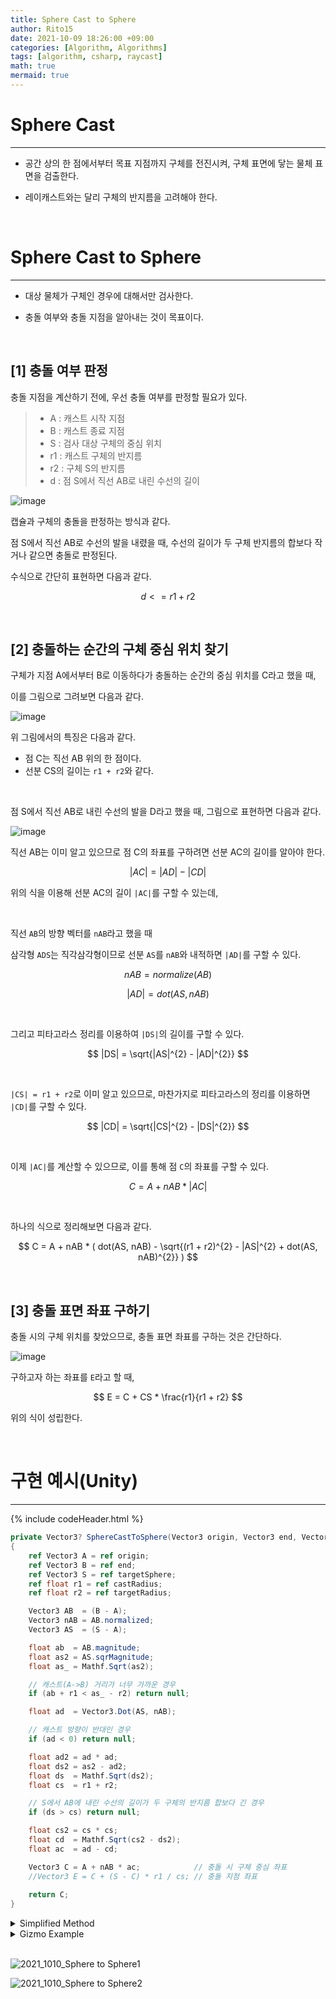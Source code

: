 ```yaml
---
title: Sphere Cast to Sphere
author: Rito15
date: 2021-10-09 18:26:00 +09:00
categories: [Algorithm, Algorithms]
tags: [algorithm, csharp, raycast]
math: true
mermaid: true
---
```


# Sphere Cast
---

- 공간 상의 한 점에서부터 목표 지점까지 구체를 전진시켜, 구체 표면에 닿는 물체 표면을 검출한다.

- 레이캐스트와는 달리 구체의 반지름을 고려해야 한다.

<br>

# Sphere Cast to Sphere
---

- 대상 물체가 구체인 경우에 대해서만 검사한다.

- 충돌 여부와 충돌 지점을 알아내는 것이 목표이다.

<br>

## **[1] 충돌 여부 판정**

충돌 지점을 계산하기 전에, 우선 충돌 여부를 판정할 필요가 있다.

> - A : 캐스트 시작 지점
> - B : 캐스트 종료 지점
> - S : 검사 대상 구체의 중심 위치
> - r1 : 캐스트 구체의 반지름
> - r2 : 구체 S의 반지름
> - d : 점 S에서 직선 AB로 내린 수선의 길이

![image](https://user-images.githubusercontent.com/42164422/136655980-d45ec7ff-9178-47c0-a9a2-4ea35617c491.png)

캡슐과 구체의 충돌을 판정하는 방식과 같다.

점 S에서 직선 AB로 수선의 발을 내렸을 때, 수선의 길이가 두 구체 반지름의 합보다 작거나 같으면 충돌로 판정된다.

수식으로 간단히 표현하면 다음과 같다.

$$
d <= r1 + r2
$$

<br>

## **[2] 충돌하는 순간의 구체 중심 위치 찾기**

구체가 지점 A에서부터 B로 이동하다가 충돌하는 순간의 중심 위치를 C라고 했을 때,

이를 그림으로 그려보면 다음과 같다.

![image](https://user-images.githubusercontent.com/42164422/136657560-83b1e849-4b10-4a34-aeea-5443640c8585.png)

위 그림에서의 특징은 다음과 같다.

- 점 C는 직선 AB 위의 한 점이다.
- 선분 CS의 길이는 `r1 + r2`와 같다.

<br>

점 S에서 직선 AB로 내린 수선의 발을 D라고 했을 때, 그림으로 표현하면 다음과 같다.

![image](https://user-images.githubusercontent.com/42164422/136657606-992375e0-9403-46aa-892c-3997f85aa995.png)

직선 AB는 이미 알고 있으므로 점 C의 좌표를 구하려면 선분 AC의 길이를 알아야 한다.

$$
|AC| = |AD| - |CD|
$$

위의 식을 이용해 선분 AC의 길이 `|AC|`를 구할 수 있는데,

<br>

직선 `AB`의 방향 벡터를 `nAB`라고 했을 때

삼각형 `ADS`는 직각삼각형이므로 선분 `AS`를 `nAB`와 내적하면 `|AD|`를 구할 수 있다.

$$
nAB = normalize(AB)
$$

$$
|AD| = dot(AS, nAB)
$$

<br>

그리고 피타고라스 정리를 이용하여 `|DS|`의 길이를 구할 수 있다.

$$
|DS| = \sqrt{|AS|^{2} - |AD|^{2}}
$$

<br>

`|CS| = r1 + r2`로 이미 알고 있으므로, 마찬가지로 피타고라스의 정리를 이용하면 `|CD|`를 구할 수 있다.

$$
|CD| = \sqrt{|CS|^{2} - |DS|^{2}}
$$

<br>

이제 `|AC|`를 계산할 수 있으므로, 이를 통해 점 `C`의 좌표를 구할 수 있다.

$$
C = A + nAB * |AC|
$$

<br>

하나의 식으로 정리해보면 다음과 같다.

$$
C = A + nAB * ( dot(AS, nAB) - \sqrt{(r1 + r2)^{2} - |AS|^{2} + dot(AS, nAB)^{2}} )
$$

<br>

## **[3] 충돌 표면 좌표 구하기**

충돌 시의 구체 위치를 찾았으므로, 충돌 표면 좌표를 구하는 것은 간단하다.

![image](https://user-images.githubusercontent.com/42164422/136670671-4ef1a087-5440-4b2b-84fc-efaa63492a2f.png)

구하고자 하는 좌표를 `E`라고 할 때,

$$
E = C + CS * \frac{r1}{r1 + r2}
$$

위의 식이 성립한다.

<br>

# 구현 예시(Unity)
---

{% include codeHeader.html %}
```cs
private Vector3? SphereCastToSphere(Vector3 origin, Vector3 end, Vector3 targetSphere, float castRadius, float targetRadius)
{
    ref Vector3 A = ref origin;
    ref Vector3 B = ref end;
    ref Vector3 S = ref targetSphere;
    ref float r1 = ref castRadius;
    ref float r2 = ref targetRadius;

    Vector3 AB  = (B - A);
    Vector3 nAB = AB.normalized;
    Vector3 AS  = (S - A);

    float ab  = AB.magnitude;
    float as2 = AS.sqrMagnitude;
    float as_ = Mathf.Sqrt(as2);

    // 캐스트(A->B) 거리가 너무 가까운 경우
    if (ab + r1 < as_ - r2) return null;

    float ad  = Vector3.Dot(AS, nAB);

    // 캐스트 방향이 반대인 경우
    if (ad < 0) return null;

    float ad2 = ad * ad;
    float ds2 = as2 - ad2;
    float ds  = Mathf.Sqrt(ds2);
    float cs  = r1 + r2;

    // S에서 AB에 내린 수선의 길이가 두 구체의 반지름 합보다 긴 경우
    if (ds > cs) return null;

    float cs2 = cs * cs;
    float cd  = Mathf.Sqrt(cs2 - ds2);
    float ac  = ad - cd;

    Vector3 C = A + nAB * ac;            // 충돌 시 구체 중심 좌표
    //Vector3 E = C + (S - C) * r1 / cs; // 충돌 지점 좌표
    
    return C;
}
```

<details>
<summary markdown="span"> 
Simplified Method
</summary>

{% include codeHeader.html %}
```cs
// 충돌 여부를 미리 알고 있는 경우 사용하는 간소화된 메소드
private Vector3 SphereCastToSphere_Simple(Vector3 origin, Vector3 end, Vector3 targetSphere, float castRadius, float targetRadius)
{
    ref Vector3 A = ref origin;
    ref Vector3 B = ref end;
    ref Vector3 S = ref targetSphere;
    ref float r1 = ref castRadius;
    ref float r2 = ref targetRadius;

    Vector3 nAB = (B - A).normalized;
    Vector3 AS  = (S - A);
    float as2 = AS.sqrMagnitude;
    float ad  = Vector3.Dot(AS, nAB);
    float ad2 = ad * ad;
    float ds2 = as2 - ad2;
    float cs  = r1 + r2;
    float cs2 = cs * cs;
    float cd  = Mathf.Sqrt(cs2 - ds2);
    float ac  = ad - cd;

    Vector3 C = A + nAB * ac;            // 충돌 시 구체 중심 좌표
    //Vector3 E = C + (S - C) * r1 / cs; // 충돌 지점 좌표
    return C;
}
```

</details>

<details>
<summary markdown="span"> 
Gizmo Example
</summary>

```cs
// MonoBehaviour Script

public Mesh sphereMesh;

[Space]
public Transform castOrigin;
public Transform castEnd;
public float castRadius;

[Space]
public Transform targetSphere;
public float targetRadius;

private void OnDrawGizmos()
{
    if (!castOrigin || !castEnd || !targetSphere || !sphereMesh) return;

    Vector3 A = castOrigin.position;
    Vector3 B = castEnd.position;
    Vector3 S = targetSphere.position;
    float r1 = castRadius;
    float r2 = targetRadius;

    Gizmos.color = Color.red * 0.8f;
    Gizmos.DrawMesh(sphereMesh, A, Quaternion.identity, Vector3.one * 2f * r1);
    Gizmos.DrawMesh(sphereMesh, B, Quaternion.identity, Vector3.one * 0.8f);

    Gizmos.color = Color.blue * 0.8f;
    Gizmos.DrawMesh(sphereMesh, S, Quaternion.identity, Vector3.one * 2f * r2);

    Vector3? contact = SphereCastToSphere(A, B, S, r1, r2);
    if (contact != null)
    {
        Gizmos.color = Color.yellow * 0.8f;
        Gizmos.DrawMesh(sphereMesh, contact.Value, Quaternion.identity, Vector3.one * 2f * r1);
    }
}
```

</details>

<br>

![2021_1010_Sphere to Sphere1](https://user-images.githubusercontent.com/42164422/136671103-32f84d92-2f28-4c03-9bad-2f24ecc59bb3.gif)

![2021_1010_Sphere to Sphere2](https://user-images.githubusercontent.com/42164422/136671109-332bc3b5-afc4-4089-ba9a-e0414cd455a0.gif)

<br>

